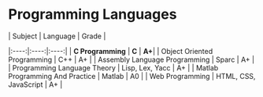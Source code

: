 # Programming Languages

| Subject | Language | Grade |

|:----:|:----:|:----:|
| **C Programming** | **C**   | **A+**| 
| Object Oriented Programming | C++   | A+ |
| Assembly Language Programming | Sparc   | A+ |
| Programming Language Theory | Lisp, Lex, Yacc   | A+ |
| Matlab Programming And Practice | Matlab | A0 |
| Web Programming | HTML, CSS, JavaScript | A+ |

